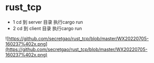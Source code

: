 # rust_tcp
* 1 cd 到 server 目录 执行cargo run
* 2 cd 到 client 目录 执行cargo run


![https://github.com/secretgao/rust_tcp/blob/master/WX20220705-160237%402x.png](https://github.com/secretgao/rust_tcp/blob/master/WX20220705-160237%402x.png)
